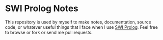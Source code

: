 SWI Prolog Notes
================

This repository is used by myself to make notes, documentation, source code, or whatever useful things that I face when I use [SWI Prolog](http://www.swi-prolog.org). Feel free to browse or fork or send me pull requests. 
